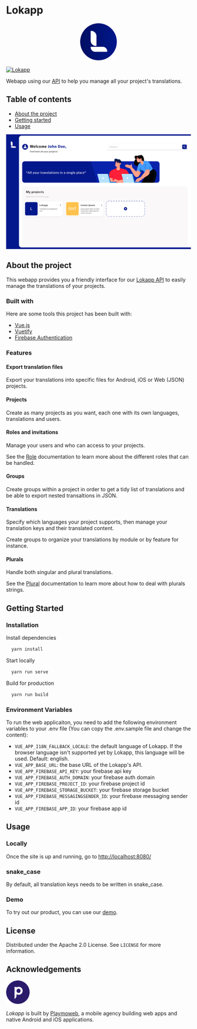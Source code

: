 # Lokapp

<p align="center">
   <a href="https://www.lokapp.io/">
     <img width="20%" src="https://raw.githubusercontent.com/lokappio/.github/main/profile/lokapp-logo-circle.png" alt="Lokapp logo" />
   </a>
</p>

[![Lokapp](https://img.shields.io/badge/Lokapp-https://lokapp.io-02188C.svg)](https://lokapp.io)

Webapp using our [API](https://github.com/lokappio/lokapp-api) to help you manage all your project's translations.

## Table of contents

* [About the project](#about-the-project)
* [Getting started](#getting-started)
* [Usage](#usage)

![Lokapp Screenshot](./documentation/lokapp-cover.png)


## About the project

This webapp provides you a friendly interface for our <a href="https://github.com/lokappio/lokapp-api">Lokapp API</a> to easily manage the translations of your projects.


### Built with

Here are some tools this project has been built with:

* [Vue.js](https://vuejs.org/)  
* [Vuetify](https://vuetifyjs.com/)  
* [Firebase Authentication](https://firebase.google.com/products/auth)


### Features

#### Export translation files

Export your translations into specific files for Android, iOS or Web (JSON) projects.

#### Projects

Create as many projects as you want, each one with its own languages, translations and users. 

#### Roles and invitations

Manage your users and who can access to your projects.

See the [Role](documentation/roles.md) documentation to learn more about the different roles that can be handled.

#### Groups

Create groups within a project in order to get a tidy list of translations and be able to export nested transaltions in JSON.

#### Translations

Specify which languages your project supports, then manage your translation keys and their translated content.

Create groups to organize your translations by module or by feature for instance.

#### Plurals

Handle both singular and plural translations. 

See the [Plural](documentation/plurals.md) documentation to learn more about how to deal with plurals strings.


## Getting Started

### Installation

Install dependencies
```bash
  yarn install
```

Start locally
```bash
  yarn run serve
```

Build for production
```bash
  yarn run build
```

### Environment Variables

To run the web applicaiton, you need to add the following environment variables to your .env file (You can copy the .env.sample file and change the content):

* `VUE_APP_I18N_FALLBACK_LOCALE`: the default language of Lokapp. If the browser language isn't supported yet by Lokapp, this language will be used. Default: english.
* `VUE_APP_BASE_URL`: the base URL of the Lokapp's API.
* `VUE_APP_FIREBASE_API_KEY`: your firebase api key
* `VUE_APP_FIREBASE_AUTH_DOMAIN`: your firebase auth domain
* `VUE_APP_FIREBASE_PROJECT_ID`: your firebase project id
* `VUE_APP_FIREBASE_STORAGE_BUCKET`: your firebase storage bucket
* `VUE_APP_FIREBASE_MESSAGINGSENDER_ID`: your firebase messaging sender id
* `VUE_APP_FIREBASE_APP_ID`: your firebase app id


## Usage

### Locally

Once the site is up and running, go to [http://localhost:8080/](http://localhost:8080/)

### snake_case

By default, all translation keys needs to be written in snake_case.

### Demo

To try out our product, you can use our [demo](https://demo.lokapp.io).


## License

Distributed under the Apache 2.0 License. See `LICENSE` for more information.


## Acknowledgements

<a href="https://playmoweb.com/">
  <img src="documentation/playmoweb-logo.png" alt="Playmoweb-Logo" width="64">
</a>

*Lokapp* is built by [Playmoweb](https://playmoweb.com), a mobile agency building web apps and native Android and iOS applications.
